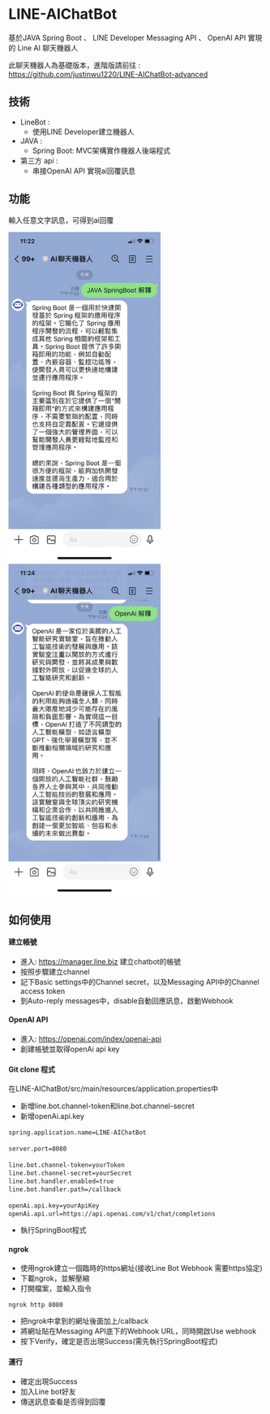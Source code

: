 # LINE-AIChatBot
基於JAVA Spring Boot 、 LINE Developer Messaging API 、 OpenAI API 實現的 Line AI 聊天機器人

此聊天機器人為基礎版本，進階版請前往 : <https://github.com/justinwu1220/LINE-AIChatBot-advanced>

## 技術
- LineBot :
  - 使用LINE Developer建立機器人
- JAVA :
  - Spring Boot: MVC架構實作機器人後端程式
- 第三方 api :
  - 串接OpenAI API 實現ai回覆訊息
 
## 功能
輸入任意文字訊息，可得到ai回覆

<img src="https://github.com/justinwu1220/LINE-AIChatBot/blob/main/img/S__4399116.jpg" width="300"> <img src="https://github.com/justinwu1220/LINE-AIChatBot/blob/main/img/S__4399119.jpg" width="300">

## 如何使用
#### 建立帳號
* 進入: <https://manager.line.biz> 建立chatbot的帳號
* 按照步驟建立channel
* 記下Basic settings中的Channel secret，以及Messaging API中的Channel access token
* 到Auto-reply messages中，disable自動回應訊息，啟動Webhook
  
####  OpenAI API
* 進入: <https://openai.com/index/openai-api>
* 創建帳號並取得openAi api key
  
#### Git clone 程式
在LINE-AIChatBot/src/main/resources/application.properties中
* 新增line.bot.channel-token和line.bot.channel-secret
* 新增openAi.api.key
```properties
spring.application.name=LINE-AIChatBot

server.port=8080

line.bot.channel-token=yourToken
line.bot.channel-secret=yourSecret
line.bot.handler.enabled=true
line.bot.handler.path=/callback

openAi.api.key=yourApiKey
openAi.api.url=https://api.openai.com/v1/chat/completions

```
* 執行SpringBoot程式

#### ngrok
* 使用ngrok建立一個臨時的https網址(接收Line Bot Webhook 需要https協定)
* 下載ngrok，並解壓縮
* 打開檔案，並輸入指令
```
ngrok http 8080
```
* 把ngrok中拿到的網址後面加上/callback
* 將網址貼在Messaging API底下的Webhook URL，同時開啟Use webhook
* 按下Verify，確定是否出現Success(需先執行SpringBoot程式)

#### 運行
* 確定出現Success
* 加入Line bot好友
* 傳送訊息查看是否得到回覆
